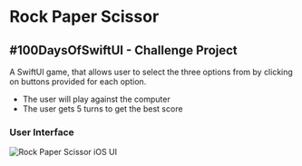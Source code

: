 # Rock Paper Scissor

## #100DaysOfSwiftUI - Challenge Project

A SwiftUI game, that allows user to select the three options from by clicking on buttons provided for each option.

- The user will play against the computer 
- The user gets 5 turns to get the best score

### User Interface 
 
<img src="/Users/faizaankhan/Desktop/Simulator Screen Shot - iPhone 14 Pro - 2022-11-17 at 14.27.11.png" alt="Rock Paper Scissor iOS UI" />
